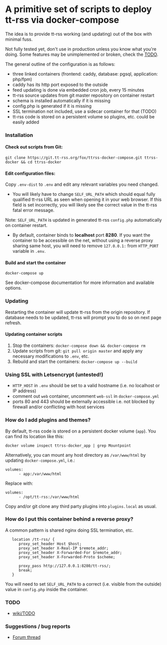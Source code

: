 # A primitive set of scripts to deploy tt-rss via docker-compose

The idea is to provide tt-rss working (and updating) out of the box with minimal fuss.

Not fully tested yet, don't use in production unless you know what you're doing. Some features may be unimplemented or broken, check the [TODO](https://git.tt-rss.org/fox/ttrss-docker-compose/wiki/TODO).

The general outline of the configuration is as follows:

 - three linked containers (frontend: caddy, database: pgsql, application: php/fpm)
 - caddy has its http port exposed to the outside
 - feed updating is done via embedded cron job, every 15 minutes
 - tt-rss source updates from git master repository on container restart
 - schema is installed automatically if it is missing
 - config.php is generated if it is missing
 - SSL termination not included, use a sidecar container for that (TODO)
 - tt-rss code is stored on a persistent volume so plugins, etc. could be easily added

### Installation

#### Check out scripts from Git:

```
git clone https://git.tt-rss.org/fox/ttrss-docker-compose.git ttrss-docker && cd ttrss-docker
```

#### Edit configuration files:

Copy ``.env-dist`` to ``.env`` and edit any relevant variables you need changed.

* You will likely have to change ``SELF_URL_PATH`` which should equal fully qualified tt-rss
URL as seen when opening it in your web browser. If this field is set incorrectly, you will
likely see the correct value in the tt-rss fatal error message.

Note: ``SELF_URL_PATH`` is updated in generated tt-rss ``config.php`` automatically on container
restart.

* By default, container binds to **localhost** port **8280**. If you want the container to be
accessible on the net, without using a reverse proxy sharing same host, you will need to
remove ``127.0.0.1:`` from ``HTTP_PORT`` variable in ``.env``.

#### Build and start the container

``docker-compose up``

See docker-compose documentation for more information and available options.

### Updating

Restarting the container will update tt-rss from the origin repository. If database needs to be updated,
tt-rss will prompt you to do so on next page refresh.

#### Updating container scripts

1. Stop the containers: ``docker-compose down && docker-compose rm``
2. Update scripts from git: ``git pull origin master`` and apply any necessary modifications to ``.env``, etc.
3. Rebuild and start the containers: ``docker-compose up --build``


### Using SSL with Letsencrypt (untested!)

 - ``HTTP_HOST`` in ``.env`` should be set to a valid hostname (i.e. no localhost or IP address)
 - comment out ``web`` container, uncomment ``web-ssl`` in ``docker-compose.yml``
 - ports 80 and 443 should be externally accessible i.e. not blocked by firewall and/or conflicting with host services

### How do I add plugins and themes?

By default, tt-rss code is stored on a persistent docker volume (``app``). You can find
its location like this: 

``docker volume inspect ttrss-docker_app | grep Mountpoint``

Alternatively, you can mount any host directory as ``/var/www/html`` by updating ``docker-compose.yml``, i.e.:

```
volumes:
      - app:/var/www/html
```

Replace with:

```
volumes:
      - /opt/tt-rss:/var/www/html
```

Copy and/or git clone any third party plugins into ``plugins.local`` as usual.

### How do I put this container behind a reverse proxy?

A common pattern is shared nginx doing SSL termination, etc.

```
   location /tt-rss/ {
      proxy_set_header Host $host;
      proxy_set_header X-Real-IP $remote_addr;
      proxy_set_header X-Forwarded-For $remote_addr;
      proxy_set_header X-Forwarded-Proto $scheme;

      proxy_pass http://127.0.0.1:8280/tt-rss/;
      break;
   }
```

You will need to set ``SELF_URL_PATH`` to a correct (i.e. visible from the outside) value in ``config.php`` inside the container.

### TODO

- [wiki/TODO](https://git.tt-rss.org/fox/ttrss-docker-compose/wiki/TODO)
 	
### Suggestions / bug reports

- [Forum thread](https://community.tt-rss.org/t/docker-compose-tt-rss/2894)
